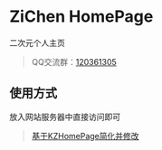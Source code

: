 # ZiChen HomePage

二次元个人主页

> QQ交流群：<a target="_blank" href="https://jq.qq.com/?_wv=1027&k=Kk7AeQWJ">120361305</a>

## 使用方式

放入网站服务器中直接访问即可

> <a target="_blank" href="https://github.com/kaygb/KZHomePage">基于KZHomePage简化并修改</a>
